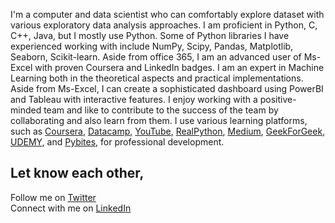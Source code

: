 I'm a computer and data scientist who can comfortably explore dataset with various exploratory data analysis approaches. I am proficient in Python, C, C++, Java, but I mostly use Python. Some of Python libraries I have experienced working with include NumPy, Scipy, Pandas, Matplotlib, Seaborn, Scikit-learn. Aside from office 365, I am an advanced user of Ms-Excel with proven Coursera and LinkedIn badges. I am an expert in Machine Learning both in the theoretical aspects and practical implementations. Aside from Ms-Excel, I can create a sophisticated dashboard using PowerBI and Tableau with interactive features. I enjoy working with a positive-minded team and like to contribute to the success of the team by collaborating and also learn from them. I use various learning platforms, such as <a href="https://coursera.org/">Coursera</a>, <a href="https://www.datacamp.com/">Datacamp</a>, <a href="https://www.youtube.com">YouTube</a>, <a href="https://realpython.com/">RealPython</a>, <a href="http://medium.com/">Medium</a>, <a href="https://www.geeksforgeeks.org/">GeekForGeek</a>, <a href="https://www.udemy.com/">UDEMY</a>, and <a href="https://www.codechalleng.es/bites/">Pybites</a>, for professional development.

## Let know each other,
Follow me on <a href="https://twitter.com/ComptSavvy">Twitter</a> <br />
Connect with me on <a href="https://www.linkedin.com/in/olusola-timothy-ogundepo/">LinkedIn</a>
